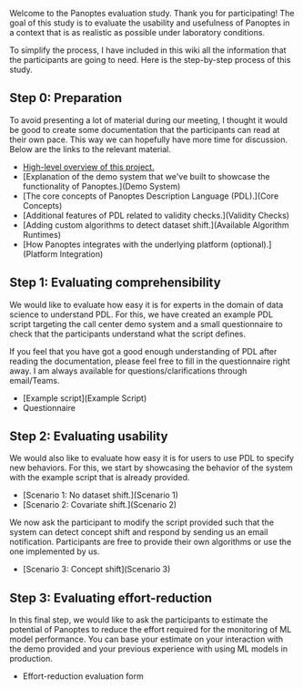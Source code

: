 Welcome to the Panoptes evaluation study. Thank you for participating! The goal of this study is to evaluate the usability and usefulness of Panoptes in a context that is as realistic as possible under laboratory conditions.

To simplify the process, I have included in this wiki all the information that the participants are going to need. Here is the step-by-step process of this study.

## Step 0: Preparation
To avoid presenting a lot of material during our meeting, I thought it would be good to create some documentation that the participants can read at their own pace. This way we can hopefully have more time for discussion. Below are the links to the relevant material.
- [High-level overview of this project.](Introduction)
- [Explanation of the demo system that we've built to showcase the functionality of Panoptes.](Demo System)
- [The core concepts of Panoptes Description Language (PDL).](Core Concepts)
- [Additional features of PDL related to validity checks.](Validity Checks)
- [Adding custom algorithms to detect dataset shift.](Available Algorithm Runtimes)
- [How Panoptes integrates with the underlying platform (optional).](Platform Integration)

## Step 1: Evaluating comprehensibility
We would like to evaluate how easy it is for experts in the domain of data science to understand PDL. For this, we have created an example PDL script targeting the call center demo system and a small questionnaire to check that the participants understand what the script defines.

If you feel that you have got a good enough understanding of PDL after reading the documentation, please feel free to fill in the questionnaire right away. I am always available for questions/clarifications through email/Teams. 
- [Example script](Example Script)
- Questionnaire

## Step 2: Evaluating usability
We would also like to evaluate how easy it is for users to use PDL to specify new behaviors. For this, we start by showcasing the behavior of the system with the example script that is already provided.

- [Scenario 1: No dataset shift.](Scenario 1)
- [Scenario 2: Covariate shift.](Scenario 2)

We now ask the participant to modify the script provided such that the system can detect concept shift and respond by sending us an email notification. Participants are free to provide their own algorithms or use the one implemented by us.
- [Scenario 3: Concept shift](Scenario 3)

## Step 3: Evaluating effort-reduction
In this final step, we would like to ask the participants to estimate the potential of Panoptes to reduce the effort required for the monitoring of ML model performance. You can base your estimate on your interaction with the demo provided and your previous experience with using ML models in production.
- Effort-reduction evaluation form